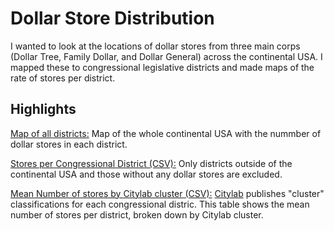 # Dollar Store Distribution
I wanted to look at the locations of dollar stores from three main corps (Dollar Tree, Family Dollar, and Dollar General) across the continental USA. I mapped these to congressional legislative districts and made maps of the rate of stores per district.

## Highlights

[Map of all districts:](https://github.com/gperez21/data_vis_wa/blob/master/Dollar%20store/GIS/Maps/Dollar%20stores%20per%20district.pdf) Map of the whole continental USA with the nummber of dollar stores in each district.

[Stores per Congressional District (CSV):](https://github.com/gperez21/Dollar-Store/blob/master/Dollar%20store/Stata/Data/District_classification.csv) Only districts outside of the continental USA and those without any dollar stores are excluded.

[Mean Number of stores by Citylab cluster (CSV):](https://github.com/gperez21/Dollar-Store/blob/master/Dollar%20store/Stata/Data/Mean_store_by_cluster.csv) [Citylab](https://github.com/theatlantic/citylab-data/tree/master/citylab-congress) publishes "cluster" classifications for each congressional distric. This table shows the mean number of stores per district, broken down by Citylab cluster.
